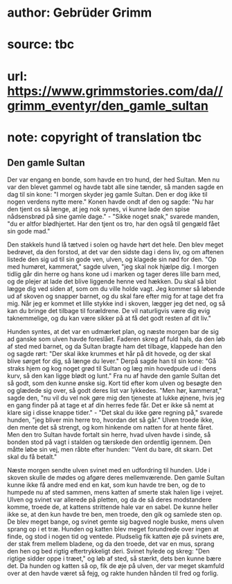# author: Gebrüder Grimm
# source: tbc
# url: https://www.grimmstories.com/da//grimm_eventyr/den_gamle_sultan
# note: copyright of translation tbc

## Den gamle Sultan 

Der var engang en bonde, som havde en tro hund, der hed Sultan. Men nu
var den blevet gammel og havde tabt alle sine tænder, så manden sagde en
dag til sin kone: "I morgen skyder jeg gamle Sultan. Den er dog ikke
til nogen verdens nytte mere." Konen havde ondt af den og sagde: "Nu
har den tjent os så længe, at jeg nok synes, vi kunne lade den spise
nådsensbrød på sine gamle dage." - "Sikke noget snak," svarede
manden, "du er altfor blødhjertet. Har den tjent os tro, har den også
til gengæld fået sin gode mad."

Den stakkels hund lå tætved i solen og havde hørt det hele. Den blev
meget bedrøvet, da den forstod, at det var den sidste dag i dens liv, og
om aftenen listede den sig ud til sin gode ven, ulven, og klagede sin
nød for den. "Op med humøret, kammerat," sagde ulven, "jeg skal nok
hjælpe dig. I morgen tidlig går din herre og hans kone ud i marken og
tager deres lille barn med, og de plejer at lade det blive liggende
henne ved hækken. Du skal så blot lægge dig ved siden af, som om du
ville holde vagt. Jeg kommer så løbende ud af skoven og snapper barnet,
og du skal fare efter mig for at tage det fra mig. Når jeg er kommet et
lille stykke ind i skoven, lægger jeg det ned, og så kan du bringe det
tilbage til forældrene. De vil naturligvis være dig evig taknemmelige,
og du kan være sikker på at få det godt resten af dit liv."

Hunden syntes, at det var en udmærket plan, og næste morgen bar de sig
ad ganske som ulven havde foreslået. Faderen skreg af fuld hals, da den
løb af sted med barnet, og da Sultan bragte ham det tilbage, klappede
han den og sagde rørt: "Der skal ikke krummes et hår på dit hovede, og
der skal blive sørget for dig, så længe du lever." Derpå sagde han til
sin kone: "Gå straks hjem og kog noget grød til Sultan og læg min
hovedpude ud i dens kurv, så den kan ligge blødt og lunt." Fra nu af
havde den gamle Sultan det så godt, som den kunne ønske sig. Kort tid
efter kom ulven og besøgte den og glædede sig over, så godt deres list
var lykkedes. "Men hør, kammerat," sagde den, "nu vil du vel nok gøre
mig den tjeneste at lukke øjnene, hvis jeg en gang finder på at tage et
af din herres fede får. Det er ikke så nemt at klare sig i disse knappe
tider." - "Det skal du ikke gøre regning på," svarede hunden, "jeg
bliver min herre tro, hvordan det så går." Ulven troede ikke, den mente
det så strengt, og kom hinkende om natten for at hente fåret. Men den
tro Sultan havde fortalt sin herre, hvad ulven havde i sinde, så bonden
stod på vagt i stalden og tærskede den ordentlig igennem. Den måtte løbe
sin vej, men råbte efter hunden: "Vent du bare, dit skarn. Det skal du
få betalt."

Næste morgen sendte ulven svinet med en udfordring til hunden. Ude i
skoven skulle de mødes og afgøre deres mellemværende. Den gamle Sultan
kunne ikke få andre med end en kat, som kun havde tre ben, og de to
humpede nu af sted sammen, mens katten af smerte stak halen lige i
vejret. Ulven og svinet var allerede på pletten, og da de så deres
modstandere komme, troede de, at kattens strittende hale var en sabel.
De kunne heller ikke se, at den kun havde tre ben, men troede, den gik
og samlede sten op. De blev meget bange, og svinet gemte sig bagved
nogle buske, mens ulven sprang op i et træ. Hunden og katten blev meget
forundrede over ingen at finde, og stod i nogen tid og ventede.
Pludselig fik katten øje på svinets øre, der stak frem mellem bladene,
og da den troede, det var en mus, sprang den hen og bed rigtig
eftertrykkeligt deri. Svinet hylede og skreg: "Den rigtige sidder oppe
i træet," og løb af sted, så stærkt, dets ben kunne bære det. Da hunden
og katten så op, fik de øje på ulven, der var meget skamfuld over at den
havde været så fejg, og rakte hunden hånden til fred og forlig.

